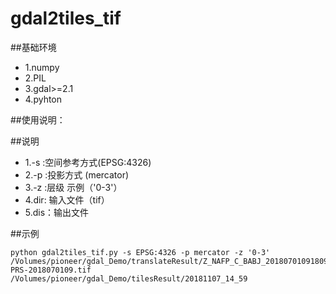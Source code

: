 # gdal2tiles_tif
##基础环境
* 1.numpy
* 2.PIL
* 3.gdal>=2.1
* 4.pyhton

##使用说明：


##说明
* 1.-s :空间参考方式(EPSG:4326)
* 2.-p :投影方式 (mercator)
* 3.-z :层级 示例（'0-3'）
* 4.dir: 输入文件（tif）
* 5.dis：输出文件

##示例
```
python gdal2tiles_tif.py -s EPSG:4326 -p mercator -z '0-3' /Volumes/pioneer/gdal_Demo/translateResult/Z_NAFP_C_BABJ_20180701091809_P_CLDAS_RT_ASI_0P0625_HOR-PRS-2018070109.tif /Volumes/pioneer/gdal_Demo/tilesResult/20181107_14_59

```